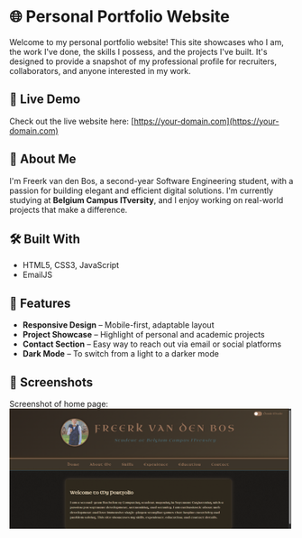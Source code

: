 # 🌐 Personal Portfolio Website

Welcome to my personal portfolio website! This site showcases who I am, the work I've done, the skills I possess, and the projects I've built. It's designed to provide a snapshot of my professional profile for recruiters, collaborators, and anyone interested in my work.

## 🔗 Live Demo

Check out the live website here: [https://your-domain.com](https://your-domain.com)

## 🧑 About Me

I'm Freerk van den Bos, a second-year Software Engineering student, with a passion for building elegant and efficient digital solutions. I'm currently studying at **Belgium Campus ITversity**, and I enjoy working on real-world projects that make a difference.

## 🛠️ Built With

- HTML5, CSS3, JavaScript 
- EmailJS

## 📁 Features

- **Responsive Design** – Mobile-first, adaptable layout
- **Project Showcase** – Highlight of personal and academic projects
- **Contact Section** – Easy way to reach out via email or social platforms
- **Dark Mode** – To switch from a light to a darker mode

## 📸 Screenshots

Screenshot of home page:
<img src="homepage.png" alt="Homepage Screenshot" width="500"/>




